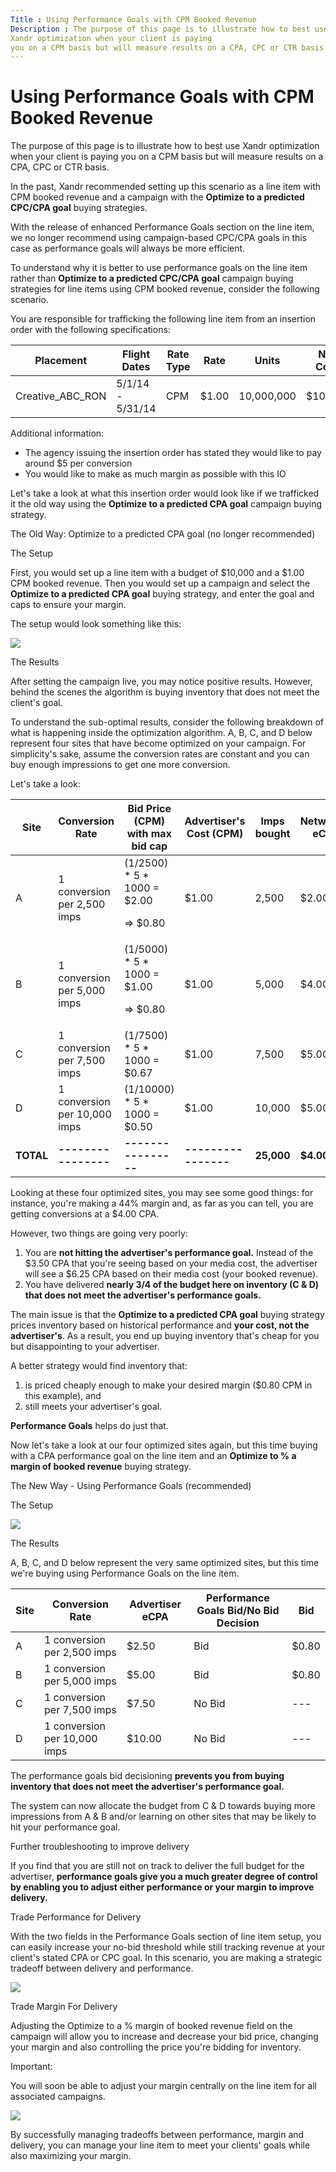 ```yaml
---
Title : Using Performance Goals with CPM Booked Revenue
Description : The purpose of this page is to illustrate how to best use
Xandr optimization when your client is paying
you on a CPM basis but will measure results on a CPA, CPC or CTR basis.
---
```



# Using Performance Goals with CPM Booked Revenue



The purpose of this page is to illustrate how to best use
Xandr optimization when your client is paying
you on a CPM basis but will measure results on a CPA, CPC or CTR basis.

In the past, Xandr recommended setting up this
scenario as a line item with CPM booked revenue and a campaign with the
**Optimize to a predicted CPC/CPA goal** buying strategies.

With the release of enhanced Performance Goals section on the line item,
we no longer recommend using campaign-based CPC/CPA goals in this case
as performance goals will always be more efficient.

To understand why it is better to use performance goals on the line item
rather than **Optimize to a predicted CPC/CPA goal** campaign buying
strategies for line items using CPM booked revenue, consider the
following scenario.

You are responsible for trafficking the following line item from an
insertion order with the following specifications:

<table class="table">
<thead class="thead">
<tr class="header row">
<th id="ID-00001475__entry__1" class="entry">Placement</th>
<th id="ID-00001475__entry__2" class="entry">Flight Dates</th>
<th id="ID-00001475__entry__3" class="entry">Rate Type</th>
<th id="ID-00001475__entry__4" class="entry">Rate</th>
<th id="ID-00001475__entry__5" class="entry">Units</th>
<th id="ID-00001475__entry__6" class="entry">Net Cost</th>
</tr>
</thead>
<tbody class="tbody">
<tr class="odd row">
<td class="entry" headers="ID-00001475__entry__1">Creative_ABC_RON</td>
<td class="entry" headers="ID-00001475__entry__2">5/1/14 - 5/31/14</td>
<td class="entry" headers="ID-00001475__entry__3">CPM</td>
<td class="entry" headers="ID-00001475__entry__4">$1.00</td>
<td class="entry" headers="ID-00001475__entry__5">10,000,000</td>
<td class="entry" headers="ID-00001475__entry__6">$10,000</td>
</tr>
</tbody>
</table>

Additional information:

- The agency issuing the insertion order has stated they would like to
  pay around $5 per conversion
- You would like to make as much margin as possible with this IO

Let's take a look at what this insertion order would look like if we
trafficked it the old way using the **Optimize to a predicted CPA goal**
campaign buying strategy.

The Old Way: Optimize to a predicted CPA goal (no longer recommended)

The Setup

First, you would set up a line item with a budget of $10,000 and a $1.00
CPM booked revenue. Then you would set up a campaign and select the
**Optimize to a predicted CPA goal** buying strategy, and enter the goal
and caps to ensure your margin.

The setup would look something like this:

<img
src="../images/using-performance-goals-with-cpm-booked-revenue/optimize_to_cpa.png"
class="image" />

The Results

After setting the campaign live, you may notice positive results.
However, behind the scenes the algorithm is buying inventory that does
not meet the client's goal.

To understand the sub-optimal results, consider the following breakdown
of what is happening inside the optimization algorithm. A, B, C, and D
below represent four sites that have become optimized on your campaign.
For simplicity's sake, assume the conversion rates are constant and you
can buy enough impressions to get one more conversion.

Let's take a look:

<table class="table">
<thead class="thead">
<tr class="header row">
<th id="ID-00001475__entry__13" class="entry">Site</th>
<th id="ID-00001475__entry__14" class="entry">Conversion Rate</th>
<th id="ID-00001475__entry__15" class="entry">Bid Price (CPM) with max
bid cap</th>
<th id="ID-00001475__entry__16" class="entry">Advertiser's Cost
(CPM)</th>
<th id="ID-00001475__entry__17" class="entry">Imps bought</th>
<th id="ID-00001475__entry__18" class="entry">Network's eCPA</th>
<th id="ID-00001475__entry__19" class="entry">Advertiser's eCPA</th>
</tr>
</thead>
<tbody class="tbody">
<tr class="odd row">
<td class="entry" headers="ID-00001475__entry__13">A</td>
<td class="entry" headers="ID-00001475__entry__14">1 conversion per
2,500 imps</td>
<td class="entry" headers="ID-00001475__entry__15">(1/2500) * 5 * 1000 =
$2.00
<p>=&gt; $0.80</p></td>
<td class="entry" headers="ID-00001475__entry__16">$1.00</td>
<td class="entry" headers="ID-00001475__entry__17">2,500</td>
<td class="entry" headers="ID-00001475__entry__18">$2.00</td>
<td class="entry" headers="ID-00001475__entry__19">$2.50</td>
</tr>
<tr class="even row">
<td class="entry" headers="ID-00001475__entry__13">B</td>
<td class="entry" headers="ID-00001475__entry__14">1 conversion per
5,000 imps</td>
<td class="entry" headers="ID-00001475__entry__15">(1/5000) * 5 * 1000 =
$1.00
<p>=&gt; $0.80</p></td>
<td class="entry" headers="ID-00001475__entry__16">$1.00</td>
<td class="entry" headers="ID-00001475__entry__17">5,000</td>
<td class="entry" headers="ID-00001475__entry__18">$4.00</td>
<td class="entry" headers="ID-00001475__entry__19">$5.00</td>
</tr>
<tr class="odd row">
<td class="entry" headers="ID-00001475__entry__13">C</td>
<td class="entry" headers="ID-00001475__entry__14">1 conversion per
7,500 imps</td>
<td class="entry" headers="ID-00001475__entry__15">(1/7500) * 5 * 1000 =
$0.67</td>
<td class="entry" headers="ID-00001475__entry__16">$1.00</td>
<td class="entry" headers="ID-00001475__entry__17">7,500</td>
<td class="entry" headers="ID-00001475__entry__18">$5.00</td>
<td class="entry" headers="ID-00001475__entry__19">$7.50</td>
</tr>
<tr class="even row">
<td class="entry" headers="ID-00001475__entry__13">D</td>
<td class="entry" headers="ID-00001475__entry__14">1 conversion per
10,000 imps</td>
<td class="entry" headers="ID-00001475__entry__15">(1/10000) * 5 * 1000
= $0.50</td>
<td class="entry" headers="ID-00001475__entry__16">$1.00</td>
<td class="entry" headers="ID-00001475__entry__17">10,000</td>
<td class="entry" headers="ID-00001475__entry__18">$5.00</td>
<td class="entry" headers="ID-00001475__entry__19">$10.00</td>
</tr>
<tr class="odd row">
<td class="entry"
headers="ID-00001475__entry__13"><strong>TOTAL</strong></td>
<td class="entry"
headers="ID-00001475__entry__14"><strong>----------------</strong></td>
<td class="entry"
headers="ID-00001475__entry__15"><strong>----------------</strong></td>
<td class="entry"
headers="ID-00001475__entry__16"><strong>----------------</strong></td>
<td class="entry"
headers="ID-00001475__entry__17"><strong>25,000</strong></td>
<td class="entry"
headers="ID-00001475__entry__18"><strong>$4.00</strong></td>
<td class="entry"
headers="ID-00001475__entry__19"><strong>$6.25</strong></td>
</tr>
</tbody>
</table>

Looking at these four optimized sites, you may see some good things: for
instance, you're making a 44% margin and, as far as you can tell, you
are getting conversions at a $4.00 CPA.

However, two things are going very poorly:

1.  You are **not hitting the advertiser's performance goal.** Instead
    of the $3.50 CPA that you're seeing based on your media cost, the
    advertiser will see a $6.25 CPA based on their media cost (your
    booked revenue).
2.  You have delivered **nearly 3/4 of the budget here on inventory (C
    & D) that does not meet the advertiser's performance goals.**

The main issue is that the **Optimize to a predicted CPA goal** buying
strategy prices inventory based on historical performance and **your
cost, not the advertiser's**. As a result, you end up buying inventory
that's cheap for you but disappointing to your advertiser.

A better strategy would find inventory that:

1.  is priced cheaply enough to make your desired margin ($0.80 CPM in
    this example), and
2.  still meets your advertiser's goal.

**Performance Goals** helps do just that.

Now let's take a look at our four optimized sites again, but this time
buying with a CPA performance goal on the line item and an **Optimize to
% a margin of booked revenue** buying strategy.

The New Way - Using Performance Goals (recommended)

The Setup

<img
src="../images/using-performance-goals-with-cpm-booked-revenue/optimize_to_margin.png"
class="image" />

The Results

A, B, C, and D below represent the very same optimized sites, but this
time we're buying using Performance Goals on the line item.

<table class="table">
<thead class="thead">
<tr class="header row">
<th id="ID-00001475__entry__55" class="entry">Site</th>
<th id="ID-00001475__entry__56" class="entry">Conversion Rate</th>
<th id="ID-00001475__entry__57" class="entry">Advertiser eCPA</th>
<th id="ID-00001475__entry__58" class="entry">Performance Goals Bid/No
Bid Decision</th>
<th id="ID-00001475__entry__59" class="entry">Bid</th>
</tr>
</thead>
<tbody class="tbody">
<tr class="odd row">
<td class="entry" headers="ID-00001475__entry__55">A</td>
<td class="entry" headers="ID-00001475__entry__56">1 conversion per
2,500 imps</td>
<td class="entry" headers="ID-00001475__entry__57">$2.50</td>
<td class="entry" headers="ID-00001475__entry__58">Bid</td>
<td class="entry" headers="ID-00001475__entry__59">$0.80</td>
</tr>
<tr class="even row">
<td class="entry" headers="ID-00001475__entry__55">B</td>
<td class="entry" headers="ID-00001475__entry__56">1 conversion per
5,000 imps</td>
<td class="entry" headers="ID-00001475__entry__57">$5.00</td>
<td class="entry" headers="ID-00001475__entry__58">Bid</td>
<td class="entry" headers="ID-00001475__entry__59">$0.80</td>
</tr>
<tr class="odd row">
<td class="entry" headers="ID-00001475__entry__55">C</td>
<td class="entry" headers="ID-00001475__entry__56">1 conversion per
7,500 imps</td>
<td class="entry" headers="ID-00001475__entry__57">$7.50</td>
<td class="entry" headers="ID-00001475__entry__58">No Bid</td>
<td class="entry" headers="ID-00001475__entry__59">---</td>
</tr>
<tr class="even row">
<td class="entry" headers="ID-00001475__entry__55">D</td>
<td class="entry" headers="ID-00001475__entry__56">1 conversion per
10,000 imps</td>
<td class="entry" headers="ID-00001475__entry__57">$10.00</td>
<td class="entry" headers="ID-00001475__entry__58">No Bid</td>
<td class="entry" headers="ID-00001475__entry__59">---</td>
</tr>
</tbody>
</table>

The performance goals bid decisioning **prevents you from buying
inventory that does not meet the advertiser's performance goal.**

The system can now allocate the budget from C & D towards buying more
impressions from A & B and/or learning on other sites that may be likely
to hit your performance goal.

Further troubleshooting to improve delivery

If you find that you are still not on track to deliver the full budget
for the advertiser, **performance goals give you a much greater degree
of control by enabling you to adjust either performance or your margin
to improve** **delivery.**

Trade Performance for Delivery

With the two fields in the Performance Goals section of line item setup,
you can easily increase your no-bid threshold while still tracking
revenue at your client's stated CPA or CPC goal. In this scenario, you
are making a strategic tradeoff between delivery and performance.

<img
src="../images/using-performance-goals-with-cpm-booked-revenue/performance_goals.png"
class="image" />

Trade Margin For Delivery

Adjusting the Optimize to a % margin of
booked revenue field on the campaign will allow you to increase
and decrease your bid price, changing your margin and also controlling
the price you're bidding for inventory.



Important:

You will soon be able to adjust your margin centrally on the line item
for all associated campaigns.



<img
src="../images/using-performance-goals-with-cpm-booked-revenue/margin.png"
class="image" />

By successfully managing tradeoffs between performance, margin and
delivery, you can manage your line item to meet your clients' goals
while also maximizing your margin.





